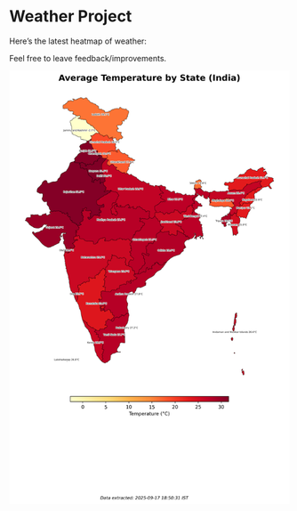 # Weather Project

Here’s the latest heatmap of weather:

Feel free to leave feedback/improvements.

![India Heatmap](docs/assets/india_heatmap.png?v=CAB5A1)
